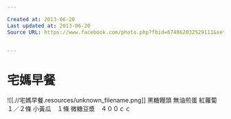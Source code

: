 ```yaml
---

Created at: 2013-06-20
Last updated at: 2013-06-20
Source URL: https://www.facebook.com/photo.php?fbid=674862032529111&set=a.663186307030017.1073741832.440680515947265&type=1&theater


---
```


# 宅媽早餐


![[.//宅媽早餐.resources/unknown_filename.png]]
黑糖饅頭
無油煎蛋
紅蘿蔔　１／２條
小黃瓜　１條
微糖豆漿　４００ｃｃ

